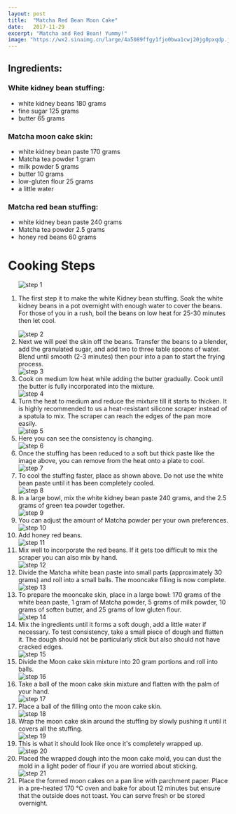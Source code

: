 ```yaml
---
layout: post
title:  "Matcha Red Bean Moon Cake"
date:   2017-11-29
excerpt: "Matcha and Red Bean! Yummy!"
image: "https://wx2.sinaimg.cn/large/4a5089ffgy1fjo0bwa1cwj20jg0pxqdp.jpg"
---
```


## Ingredients:

### White kidney bean stuffing:

<ul>
      <li>white kidney beans 180 grams</li>
      <li>fine sugar 125 grams</li>
      <li>butter 65 grams</li>
</ul>

### Matcha moon cake skin:

<ul>
      <li>white kidney bean paste 170 grams </li>
      <li>Matcha tea powder 1 gram</li>
      <li>milk powder 5 grams</li>
      <li>butter 10 grams</li>
      <li>low-gluten flour 25 grams</li>
      <li>a little water</li>
</ul>

### Matcha red bean stuffing: 

<ul>
      <li>white kidney bean paste 240 grams</li>
      <li>Matcha tea powder 2.5 grams</li>
      <li>honey red beans 60 grams</li>
</ul>

# Cooking Steps
<ol>
      <img src="https://wx4.sinaimg.cn/large/4a5089ffgy1fjo0fzw94uj20jg0attcn.jpg" alt="step 1"/>
      <p><li>The first step it to make the white Kidney bean stuffing. Soak the white kidney beans in a pot overnight with             enough water to cover the beans. For those of you in a rush, boil the beans on low heat for 25-30 minutes then let cool.      </li></p>
      <img src="https://wx1.sinaimg.cn/large/4a5089ffgy1fjo0g4yzd7j20jg0atacr.jpg" alt="step 2"/>
      <li>Next we will peel the skin off the beans. Transfer the beans to a blender, add the granulated sugar, and add two to three table spoons of water. Blend until smooth (2-3 minutes) then pour into a pan to start the frying process. </li>
      <img src="https://wx1.sinaimg.cn/large/4a5089ffgy1fjo0cj7mjej20jg0atmzl.jpg" alt="step 3"/>
      <li>Cook on medium low heat while adding the butter gradually. Cook until the butter is fully incorporated into the mixture.</li>
      <img src="https://wx1.sinaimg.cn/large/4a5089ffgy1fjo0cm1idhj20jg0atwh2.jpg" alt="step 4"/>
      <li>Turn the heat to medium and reduce the mixture till it starts to thicken. It is highly recommended to us a heat-resistant silicone scraper instead of a spatula to mix. The scraper can reach the edges of the pan more easily. </li>
      <img src="https://wx1.sinaimg.cn/large/4a5089ffgy1fjo0cppq85j20jg0auacr.jpg" alt="step 5"/>
      <li>Here you can see the consistency is changing.</li>
      <img src="https://wx3.sinaimg.cn/large/4a5089ffgy1fjo0ctpiwij20jg0atacv.jpg" alt="step 6"/>
      <li>Once the stuffing has been reduced to a soft but thick paste like the image above, you can remove from the heat onto a plate to cool.</li>
      <img src="https://wx3.sinaimg.cn/large/4a5089ffgy1fjo0cxrmuyj20jg0atq5s.jpg" alt="step 7"/>
      <li>To cool the stuffing faster, place as shown above. Do not use the white bean paste until it has been completely cooled.</li>
      <img src="https://wx1.sinaimg.cn/large/4a5089ffgy1fjo0deuujfj20jg0atn08.jpg" alt="step 8"/>
      <li>In a large bowl, mix the white kidney bean paste 240 grams, and the 2.5 grams of green tea powder together.</li>
      <img src="https://wx1.sinaimg.cn/large/4a5089ffgy1fjo0disgstj20jg0auwhh.jpg" alt="step 9"/>
      <li>You can adjust the amount of Matcha powder per your own preferences.</li>
      <img src="https://wx3.sinaimg.cn/large/4a5089ffgy1fjo0dmjehnj20jg0at41l.jpg" alt="step 10"/>
      <li>Add honey red beans.</li>
      <img src="https://wx2.sinaimg.cn/large/4a5089ffgy1fjo0dq4oi6j20jg0at773.jpg" alt="step 11"/>
      <li>Mix well to incorporate the red beans. If it gets too difficult to mix the scraper you can also mix by hand.</li>
      <img src="https://wx3.sinaimg.cn/large/4a5089ffgy1fjo0du3srvj20jg0atmzq.jpg" alt="step 12"/>
      <li>Divide the Matcha white bean paste into small parts (approximately 30 grams) and roll into a small balls. The mooncake filling is now complete.</li>
      <img src="https://wx1.sinaimg.cn/large/4a5089ffgy1fjo0dze4vij20jg0attbz.jpg" alt="step 13"/>
      <li>To prepare the mooncake skin, place in a large bowl: 170 grams of the white bean paste, 1 gram of Matcha powder, 5 grams of milk powder, 10 grams of soften butter, and 25 grams of low gluten flour.</li>
      <img src="https://wx2.sinaimg.cn/large/4a5089ffgy1fjo0e59y9cj20jg0atdj5.jpg" alt="step 14"/>
      <li>Mix the ingredients until it forms a soft dough, add a little water if necessary. To test consistency, take a small piece of dough and flatten it. The dough should not be particularly stick but also should not have cracked edges.</li>
      <img src="https://wx4.sinaimg.cn/large/4a5089ffgy1fjo0e8i5erj20jg0at0vs.jpg" alt="step 15"/>
      <li>Divide the Moon cake skin mixture into 20 gram portions and roll into balls.</li>
      <img src="https://wx2.sinaimg.cn/large/4a5089ffgy1fjo0edhww1j20jg0atq5b.jpg" alt="step 16"/>
      <li>Take a ball of the moon cake skin mixture and flatten with the palm of your hand.</li>
      <img src="https://wx2.sinaimg.cn/large/4a5089ffgy1fjo0ehylu4j20jg0auwgr.jpg" alt="step 17"/>
      <li>Place a ball of the filling onto the moon cake skin.</li>
      <img src="https://wx3.sinaimg.cn/large/4a5089ffgy1fjo0emc52vj20jg0atgnt.jpg" alt="step 18"/>
      <li>Wrap the moon cake skin around the stuffing by slowly pushing it until it covers all the stuffing.</li>
      <img src="https://wx1.sinaimg.cn/large/4a5089ffgy1fjo0eqos1vj20jg0atjtb.jpg" alt="step 19"/>
      <li>This is what it should look like once it's completely wrapped up.</li>
      <img src="https://wx3.sinaimg.cn/large/4a5089ffgy1fjo0euqyemj20jg0atmza.jpg" alt="step 20"/>
      <li>Placed the wrapped dough into the moon cake mold, you can dust the mold in a light poder of flour if you are worried about sticking.</li>
      <img src="https://wx2.sinaimg.cn/large/4a5089ffgy1fjo0ezal94j20jg0atn0p.jpg" alt="step 21"/>
      <li>Place the formed moon cakes on a pan line with parchment paper. Place in a pre-heated 170 ℃ oven and bake for about 12 minutes but ensure that the outside does not toast. You can serve fresh or be stored overnight.</li>
    </ol>
